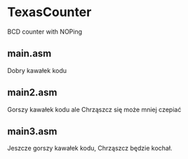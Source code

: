 # TexasCounter
BCD counter with NOPing

## main.asm
Dobry kawałek kodu
## main2.asm
Gorszy kawałek kodu ale Chrząszcz się może mniej czepiać
## main3.asm
Jeszcze gorszy kawałek kodu, Chrząszcz będzie kochał.
